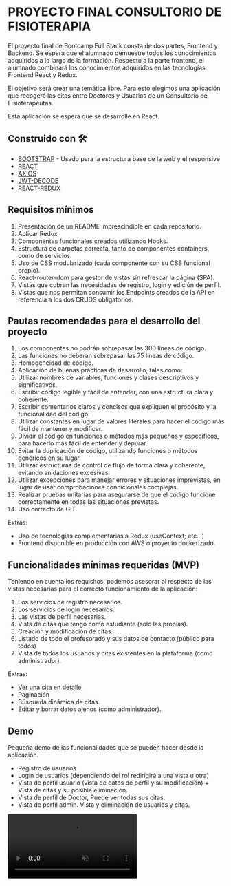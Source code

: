 # PROYECTO FINAL CONSULTORIO DE FISIOTERAPIA

El proyecto final de Bootcamp Full Stack consta de dos partes, Frontend y Backend. Se espera que el alumnado demuestre todos los conocimientos adquiridos a lo largo de la formación.
Respecto a la parte frontend, el alumnado combinará los conocimientos adquiridos en las tecnologías Frontend React y Redux.

El objetivo será crear una temática libre. Para esto elegimos una aplicación que recogerá las citas entre Doctores y Usuarios de un Consultorio de Fisioterapeutas.

Esta aplicación se espera que se desarrolle en React.


## Construido con 🛠️

* [BOOTSTRAP](https://getbootstrap.com/) - Usado para la estructura base de la web y el responsive
* [REACT](https://es.react.dev/) 
* [AXIOS](https://axios-http.com/es/docs/intro) 
* [JWT-DECODE](https://www.npmjs.com/package/jwt-decode) 
* [REACT-REDUX](https://es.redux.js.org/) 

## Requisitos mínimos

1. Presentación de un README imprescindible en cada repositorio.
2. Aplicar Redux
3. Componentes funcionales creados utilizando Hooks.
4. Estructura de carpetas correcta, tanto de componentes containers como de servicios.
5. Uso de CSS modularizado (cada componente con su CSS funcional propio).
6. React-router-dom para gestor de vistas sin refrescar la página (SPA).
7. Vistas que cubran las necesidades de registro, login y edición de perfil.
8. Vistas que nos permitan consumir los Endpoints creados de la API en referencia a los dos CRUDS obligatorios.

## Pautas recomendadas para el desarrollo del proyecto

1. Los componentes no podrán sobrepasar las 300 líneas de código.
2. Las funciones no deberán sobrepasar las 75 líneas de código.
3. Homogeneidad de código.
4. Aplicación de buenas prácticas de desarrollo, tales como:
5. Utilizar nombres de variables, funciones y clases descriptivos y significativos.
6. Escribir código legible y fácil de entender, con una estructura clara y coherente.
7. Escribir comentarios claros y concisos que expliquen el propósito y la funcionalidad del código.
8. Utilizar constantes en lugar de valores literales para hacer el código más fácil de mantener y modificar.
9. Dividir el código en funciones o métodos más pequeños y específicos, para hacerlo más fácil de entender y depurar.
10. Evitar la duplicación de código, utilizando funciones o métodos genéricos en su lugar.
11. Utilizar estructuras de control de flujo de forma clara y coherente, evitando anidaciones excesivas.
12. Utilizar excepciones para manejar errores y situaciones imprevistas, en lugar de usar comprobaciones condicionales complejas.
13. Realizar pruebas unitarias para asegurarse de que el código funcione correctamente en todas las situaciones previstas.
14. Uso correcto de GIT.

Extras:
- Uso de tecnologías complementarias a Redux (useContext; etc...)
- Frontend disponible en producción con AWS o proyecto dockerizado.


## Funcionalidades mínimas requeridas (MVP)

Teniendo en cuenta los requisitos, podemos asesorar al respecto de las vistas necesarias para el correcto funcionamiento de la aplicación:

1. Los servicios de registro necesarios.
2. Los servicios de login necesarios.
3. Las vistas de perfil necesarias.
4. Vista de citas que tengo como estudiante (solo las propias).
5. Creación y modificación de citas.
6. Listado de todo el profesorado y sus datos de contacto (público para todos)
7. Vista de todos los usuarios y citas existentes en la plataforma (como administrador).

Extras:

- Ver una cita en detalle.
- Paginación
- Búsqueda dinámica de citas.
- Editar y borrar datos ajenos (como administrador).


## Demo

Pequeña demo de las funcionalidades que se pueden hacer desde la aplicación. 

- Registro de usuarios
- Login de usuarios (dependiendo del rol redirigirá a una vista u otra)
- Vista de perfil usuario (vista de datos de perfil y su modificación) +  Vista de citas y su posible eliminación.
- Vista de perfil de Doctor, Puede ver todas sus citas.
- Vista de perfil admin. Vista y eliminación de usuarios y citas.

<video src={academy-fr} autoPlay loop muted>

</details>


## Autores ✒️

* **Yudith Brandao** -  [Yudibrandao](https://github.com/Yudibrandao/PROYECTO-05-ONLINE.git)

## Licencia 📄

Este proyecto está bajo la Licencia (LICENSE) - mira el archivo [LICENSE](LICENSE) para detalles

---
⌨️ por [Yudibrandao](https://github.com/Yudibrandao) 






